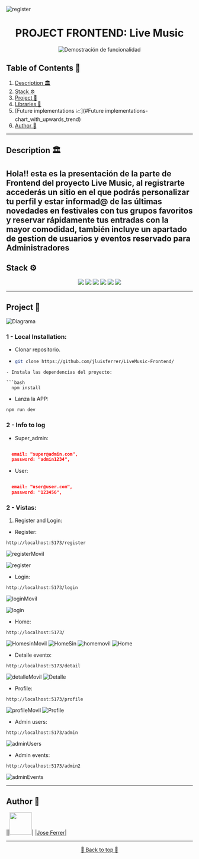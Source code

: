 ![register](https://github.com/jluisferrer/LiveMusic-Frontend/assets/157707370/d9329e0e-bbb9-4099-92df-bd7ae5618b5e)<h1 align="center"> PROJECT FRONTEND: Live Music </h1>

<p align="center">
  <img src="./public/img/title_Readme.gif" alt="Demostración de funcionalidad">
</p>


## Table of Contents :file_folder:

1. [Description :classical_building:](#description-classical_building)
2. [Stack :gear:](#stack-gear)
3. [Project :open_book:](#Project-open_book)
4. [Libraries :open_book:](#Project-open_book)
5. [Future implementations :chart_with_upwards_trend:](#Future implementations-chart_with_upwards_trend)
6. [Author :wave:](#author-wave)

---

## Description :classical_building:

Hola!! esta es la presentación de la parte de Frontend del proyecto Live Music, al registrarte accederás un sitio en el que podrás personalizar tu perfil y estar informad@ de las últimas novedades en festivales con tus grupos favoritos y reservar rápidamente tus entradas con la mayor comodidad, también incluye un apartado de gestion de usuarios y eventos reservado para Administradores
---

## Stack :gear:

<div align="center">
<img src= "https://img.shields.io/badge/React-20232A?style=for-the-badge&logo=react&logoColor=61DAFB"/>
<img src= "https://img.shields.io/badge/Redux-593D88?style=for-the-badge&logo=redux&logoColor=white"/>
<img src= "https://img.shields.io/badge/JavaScript-323330?style=for-the-badge&logo=javascript&logoColor=F7DF1E"/>
<img src= "https://img.shields.io/badge/npm-CB3837?style=for-the-badge&logo=npm&logoColor=white"/>
<img src= "https://img.shields.io/badge/CSS3-1572B6?style=for-the-badge&logo=css3&logoColor=white"/>
<img src= "https://img.shields.io/badge/HTML5-E34F26?style=for-the-badge&logo=html5&logoColor=white"/>
</div>

---

## Project :open_book:


![Diagrama](https://github.com/jluisferrer/LiveMusic-Backend/assets/157707370/24f2d212-61d9-41d3-bef6-2d1f3a51cba0)


### 1 - Local Installation:

- Clonar repositorio.

- ```bash
  git clone https://github.com/jluisferrer/LiveMusic-Frontend/
```
- Instala las dependencias del proyecto:

```bash
  npm install
```

- Lanza la APP:
```bash
npm run dev
```

### 2 - Info to log

- Super_admin:

```json

  email: "super@admin.com",
  password: "admin1234",

```

- User:

```json

  email: "user@user.com",
  password: "123456",

```

### 2 - Vistas:

1. Register and Login:

- Register:

```
http://localhost:5173/register
```
![registerMovil](https://github.com/jluisferrer/LiveMusic-Frontend/assets/157707370/fc51797b-713b-451f-98fc-6441eac80abf)

![register](https://github.com/jluisferrer/LiveMusic-Frontend/assets/157707370/c46a254d-1146-4d14-a6ba-87a70f52ab03)


- Login:

```
http://localhost:5173/login
```
![loginMovil](https://github.com/jluisferrer/LiveMusic-Frontend/assets/157707370/beeace18-adbb-4bf4-b38f-08d51b64d3da)

![login](https://github.com/jluisferrer/LiveMusic-Frontend/assets/157707370/10fdfd19-160a-49aa-aa67-1e62e155f1ef)

- Home:

```
http://localhost:5173/
```
![HomesinMovil](https://github.com/jluisferrer/LiveMusic-Frontend/assets/157707370/7d0ee94d-6899-4972-a062-1736bf030762)
![HomeSin](https://github.com/jluisferrer/LiveMusic-Frontend/assets/157707370/d6c8d667-b4f6-4f7e-ac0e-20a4f024f4a5)
![homemovil](https://github.com/jluisferrer/LiveMusic-Frontend/assets/157707370/250cb1bc-ba58-4eae-b161-87e1e345159b)
![Home](https://github.com/jluisferrer/LiveMusic-Frontend/assets/157707370/c685f321-b711-4b9a-82cd-398a51d53f9b)

- Detalle evento:

```
http://localhost:5173/detail
```
![detalleMovil](https://github.com/jluisferrer/LiveMusic-Frontend/assets/157707370/02554b4f-0914-43e9-8813-7bd200baef0b)
![Detalle](https://github.com/jluisferrer/LiveMusic-Frontend/assets/157707370/a5141e54-b542-47ca-8b01-dca868d8096d)


- Profile:

```
http://localhost:5173/profile
```
![profileMovil](https://github.com/jluisferrer/LiveMusic-Frontend/assets/157707370/bfb50ce0-b42e-4cdf-9901-851d6b2c1669)
![Profile](https://github.com/jluisferrer/LiveMusic-Frontend/assets/157707370/f33d46d7-aa0c-457c-ab74-b36dc7e4ac79)

- Admin users:

```
http://localhost:5173/admin
```
![adminUsers](https://github.com/jluisferrer/LiveMusic-Frontend/assets/157707370/8ef243d3-0882-44b6-9744-79f88265df0f)

- Admin events:

```
http://localhost:5173/admin2
```
![adminEvents](https://github.com/jluisferrer/LiveMusic-Frontend/assets/157707370/0516d7fb-1d45-4946-8729-953e1e907dde)


---

## Author :wave:



  ||<img src="https://github.com/jluisferrer.png" width="60px;"/>|
  |<a href="https://github.com/jluisferrer">Jose Ferrer</a>|

---

<div align="center">
<a href="#table-of-contents-file_folder">🔼 Back to top 🔼</a>
</div>

